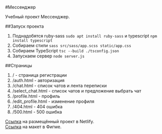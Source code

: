 #Мессенджер

Учебный проект Мессенджер.

##Запуск проекта
1. Поднадобятся ruby-sass ```sudo apt install ruby-sass``` и typescript ```npm install typescript```
2. Собираем стили ```sass src/sass/app.scss static/app.css```
3. Собираем TypeScript ```tsc --build ./tsconfig.json```
4. Запускаем сервер ```node server.js```

##Страницы

1. / - страница регистрации
2. /auth.html - авторизация
3. /chat.html - список чатов и лента переписки
4. /select_chat.html - список чатов и предложение выбрать чат
5. /profile.html - профиль
6. /edit_profile.html - изменение профиля
7. /404.html - 404 ошибка
8. /500.html - 500 ошибка

[Ссылка](https://peaceful-hodgkin-c33196.netlify.app/) на размещённый проект в Netlify.  
[Ссылка](https://www.figma.com/file/hObqNtfawSoaepH31ebwXC/Chat-Biryuza?node-id=0%3A1) на макет в Фигме.
